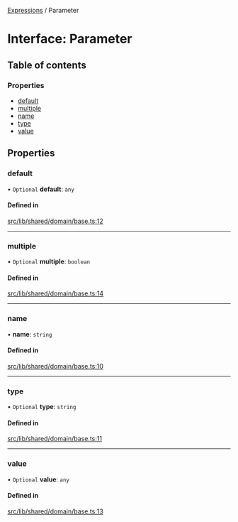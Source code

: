 [Expressions](../README.md) / Parameter

# Interface: Parameter

## Table of contents

### Properties

- [default](Parameter.md#default)
- [multiple](Parameter.md#multiple)
- [name](Parameter.md#name)
- [type](Parameter.md#type)
- [value](Parameter.md#value)

## Properties

### default

• `Optional` **default**: `any`

#### Defined in

[src/lib/shared/domain/base.ts:12](https://github.com/FlavioLionelRita/3xpr/blob/2371f39/src/lib/shared/domain/base.ts#L12)

___

### multiple

• `Optional` **multiple**: `boolean`

#### Defined in

[src/lib/shared/domain/base.ts:14](https://github.com/FlavioLionelRita/3xpr/blob/2371f39/src/lib/shared/domain/base.ts#L14)

___

### name

• **name**: `string`

#### Defined in

[src/lib/shared/domain/base.ts:10](https://github.com/FlavioLionelRita/3xpr/blob/2371f39/src/lib/shared/domain/base.ts#L10)

___

### type

• `Optional` **type**: `string`

#### Defined in

[src/lib/shared/domain/base.ts:11](https://github.com/FlavioLionelRita/3xpr/blob/2371f39/src/lib/shared/domain/base.ts#L11)

___

### value

• `Optional` **value**: `any`

#### Defined in

[src/lib/shared/domain/base.ts:13](https://github.com/FlavioLionelRita/3xpr/blob/2371f39/src/lib/shared/domain/base.ts#L13)
